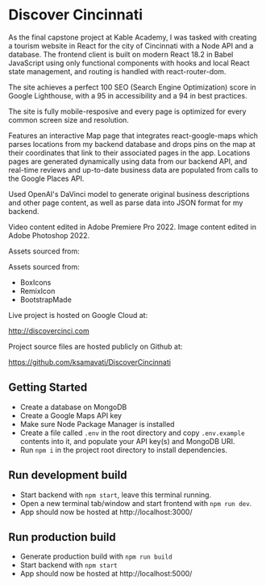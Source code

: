 # Discover Cincinnati

As the final capstone project at Kable Academy, I was tasked with creating a tourism website in React for the city of Cincinnati with a Node API and a database. The frontend client is built on modern React 18.2 in Babel JavaScript using only functional components with hooks and local React state management, and routing is handled with react-router-dom.

The site achieves a perfect 100 SEO (Search Engine Optimization) score in Google Lighthouse, with a 95 in accessibility and a 94 in best practices.

The site is fully mobile-resposive and every page is optimized for every common screen size and resolution.

Features an interactive Map page that integrates react-google-maps which parses locations from my backend database and drops pins on the map at their coordinates that link to their associated pages in the app. Locations pages are generated dynamically using data from our backend API, and real-time reviews and up-to-date business data are populated from calls to the Google Places API.

Used OpenAI's DaVinci model to generate original business descriptions and other page content, as well as parse data into JSON format for my backend.

Video content edited in Adobe Premiere Pro 2022. Image content edited in Adobe Photoshop 2022.

Assets sourced from:

Assets sourced from:

- BoxIcons
- RemixIcon
- BootstrapMade

Live project is hosted on Google Cloud at:

http://discovercinci.com

Project source files are hosted publicly on Github at:

https://github.com/ksamavati/DiscoverCincinnati

## Getting Started

- Create a database on MongoDB
- Create a Google Maps API key
- Make sure Node Package Manager is installed
- Create a file called `.env` in the root directory and copy `.env.example` contents into it, and populate your API key(s) and MongoDB URI.
- Run `npm i` in the project root directory to install dependencies.

## Run development build

- Start backend with `npm start`, leave this terminal running.
- Open a new terminal tab/window and start frontend with `npm run dev`.
- App should now be hosted at http://localhost:3000/

## Run production build

- Generate production build with `npm run build`
- Start backend with `npm start`
- App should now be hosted at http://localhost:5000/

